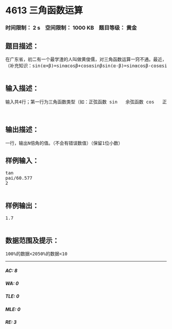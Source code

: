 # 4613 三角函数运算   
### 时间限制： 2 s&nbsp;&nbsp;&nbsp;&nbsp;空间限制： 1000 KB&nbsp;&nbsp;&nbsp;&nbsp;题目等级： 黄金  
## 题目描述：  

<pre>
在广东省，初二有一个最学渣的人叫做黄俊儒，对三角函数运算一窍不通。最近，他还自不量力想研究一下倍角公式，请聪明且学神的你写一个程序，帮助黄学渣计算三角函数。  
（补充知识：sin(α+β)=sinαcosβ+cosαsinβsin(α-β)=sinαcosβ-cosαsinβcos(α+β)=cosαcosβ-sinαsinβcos(α-β)=cosαcosβ+sinαsinβtan(α+β)=(tanα+tanβ)/(1-tanαtanβ)tan(α-β)=(tanα-tanβ)/(1+tanαtanβ)versinθ =1-cosθ vercosθ =1-sinθ（不准用N倍角公式）  JSY=ZJY LXM=ZJY DJZ=LBW  李其璋=球王  FXR=LXY  

</pre>
  
  
## 输入描述：  

<pre>
输入共4行；第一行为三角函数类型（如：正弦函数 sin   余弦函数 cos   正切函数 tan   余切函数 cot   正割函数 sec   余割函数 csc   正矢函数 versin   余矢函数 vercos）第二行为度数（如pai/6,pai/10)第三行为函数的值（如第一行为 cos ，第二行为pai/6 ，则此行输出0.866(保留三位小数）） 第四行为他要求的N倍角的倍数（如7,8,9,12,3等）  
  

</pre>
  
  
## 输出描述：  

<pre>
一行，输出N倍角的值。（不会有错误数值）（保留1位小数）
</pre>
  
  
## 样例输入：  

<pre>
tan  
pai/60.577  
2  

</pre>
  
  
## 样例输出：  

<pre>
1.7  

</pre>
  
  
## 数据范围及提示：  

<pre>
100%的数据<2050%的数据<10
</pre>
  
  
***  

##### AC: 8  
##### WA: 0  
##### TLE: 0  
##### MLE: 0  
##### RE: 3  
